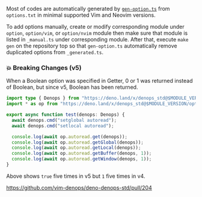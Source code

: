 Most of codes are automatically generated by
[`gen-option.ts`](../../scripts/gen-option/gen-option.ts) from `options.txt` in
minimal supported Vim and Neovim versions.

To add options manually, create or modify corresponding module under `option`,
`option/vim`, or `option/nvim` module then make sure that module is listed in
`_manual.ts` under corresponding module. After that, execute `make gen` on the
repository top so that `gen-option.ts` automatically remove duplicated options
from `_generated.ts`.

### 💥 Breaking Changes (v5)

When a Boolean option was specified in Getter, 0 or 1 was returned instead of
Boolean, but since v5, Boolean has been returned.

```ts
import type { Denops } from "https://deno.land/x/denops_std@$MODULE_VERSION/mod.ts";
import * as op from "https://deno.land/x/denops_std@$MODULE_VERSION/option/mod.ts";

export async function test(denops: Denops) {
  await denops.cmd("setglobal autoread");
  await denops.cmd("setlocal autoread");

  console.log(await op.autoread.get(denops));
  console.log(await op.autoread.getGlobal(denops));
  console.log(await op.autoread.getLocal(denops));
  console.log(await op.autoread.getBuffer(denops, 1));
  console.log(await op.autoread.getWindow(denops, 1));
}
```

Above shows `true` five times in v5 but `1` five times in v4.

https://github.com/vim-denops/deno-denops-std/pull/204
